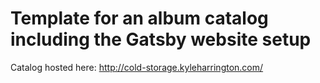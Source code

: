 # Template for an album catalog including the Gatsby website setup

Catalog hosted here: http://cold-storage.kyleharrington.com/
